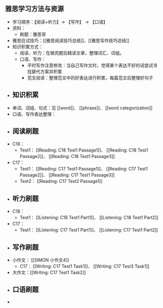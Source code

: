 ## 雅思学习方法与资源
- 学习顺序：【阅读+听力】-> 【写作】 -> 【口语】
- 资料：
	- 刷题：雅思哥
- 雅思应试技巧：[[雅思阅读技巧总结]]、[[雅思写作技巧总结]]
- 知识积累方式：
	- 阅读、听力：在做完题后精读文章，整理词汇、词组。
	- 口语、写作：
		- 平时写作注意修改：当自己写作文时，觉得某个表达不好的话尝试寻找替代方案并积累
		- 范文阅读：整理范文中的好表达进行积累，每篇范文后整理好句子
- ## 知识积累
- 单词、词组、句式：见 [[word]]、 [[phrase]]、 [[word categorization]]
- 口语、写作表达整理：
- ## 阅读刷题
- C18：
	- Test1： [[Reading: C18 Test1 Passage1]]、 [[Reading: C18 Test1 Passage2]]、 [[Reading: C18 Test1 Passage3]]
- C17：
	- Test1： [[Reading: C17 Test1 Passage1]]、 [[Reading: C17 Test1 Passage2]]、 [[Reading: C17 Test1 Passage3]]
	- Test2： [[Reading: C17 Test2 Passage1]]
- ## 听力刷题
- C18：
	- Test1： [[Listening: C18 Test1 Part1]]、 [[Listening: C18 Test1 Part2]]
- C17：
	- Test1： [[Listening: C17 Test1 Part1]]、 [[Listening: C17 Test1 Part2]]
- ## 写作刷题
- 小作文： [[SIMON 小作文4]]
	- C17： [[Writing: C17 Test1 Task1]]、 [[Writing: C17 Test3 Task1]]
- 大作文：[[Writing: C17 Test1 Task2]]
- ## 口语刷题
-